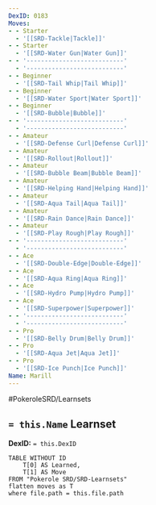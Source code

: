 ```yaml
---
DexID: 0183
Moves:
- - Starter
  - '[[SRD-Tackle|Tackle]]'
- - Starter
  - '[[SRD-Water Gun|Water Gun]]'
- - '---------------------------'
  - '---------------------------'
- - Beginner
  - '[[SRD-Tail Whip|Tail Whip]]'
- - Beginner
  - '[[SRD-Water Sport|Water Sport]]'
- - Beginner
  - '[[SRD-Bubble|Bubble]]'
- - '---------------------------'
  - '---------------------------'
- - Amateur
  - '[[SRD-Defense Curl|Defense Curl]]'
- - Amateur
  - '[[SRD-Rollout|Rollout]]'
- - Amateur
  - '[[SRD-Bubble Beam|Bubble Beam]]'
- - Amateur
  - '[[SRD-Helping Hand|Helping Hand]]'
- - Amateur
  - '[[SRD-Aqua Tail|Aqua Tail]]'
- - Amateur
  - '[[SRD-Rain Dance|Rain Dance]]'
- - Amateur
  - '[[SRD-Play Rough|Play Rough]]'
- - '---------------------------'
  - '---------------------------'
- - Ace
  - '[[SRD-Double-Edge|Double-Edge]]'
- - Ace
  - '[[SRD-Aqua Ring|Aqua Ring]]'
- - Ace
  - '[[SRD-Hydro Pump|Hydro Pump]]'
- - Ace
  - '[[SRD-Superpower|Superpower]]'
- - '---------------------------'
  - '---------------------------'
- - Pro
  - '[[SRD-Belly Drum|Belly Drum]]'
- - Pro
  - '[[SRD-Aqua Jet|Aqua Jet]]'
- - Pro
  - '[[SRD-Ice Punch|Ice Punch]]'
Name: Marill
---
```


#PokeroleSRD/Learnsets

## `= this.Name` Learnset

**DexID:** `= this.DexID`

```dataview
TABLE WITHOUT ID
    T[0] AS Learned,
    T[1] AS Move
FROM "Pokerole SRD/SRD-Learnsets"
flatten moves as T
where file.path = this.file.path
```
